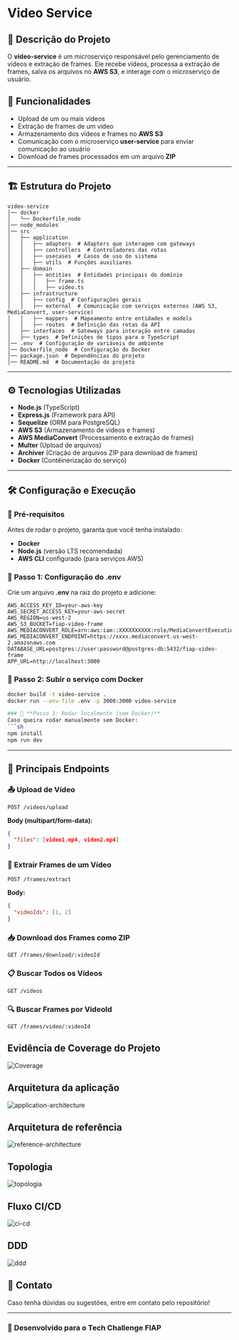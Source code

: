 # Video Service

## 📌 Descrição do Projeto
O **video-service** é um microserviço responsável pelo gerenciamento de vídeos e extração de frames. Ele recebe vídeos, processa a extração de frames, salva os arquivos no **AWS S3**,  e interage com o microserviço de usuário.

## 🚀 Funcionalidades
- Upload de um ou mais vídeos
- Extração de frames de um vídeo
- Armazenamento dos vídeos e frames no **AWS S3**
- Comunicação com o microserviço **user-service** para enviar comunicação ao usuário
- Download de frames processados em um arquivo **ZIP**

---
## 🏗️ Estrutura do Projeto
```
video-service
│── docker
│   └── Dockerfile_node
│── node_modules
│── src
│   ├── application
│   │   ├── adapters  # Adapters que interagem com gateways
│   │   ├── controllers  # Controladores das rotas
│   │   ├── usecases  # Casos de uso do sistema
│   │   ├── utils  # Funções auxiliares
│   ├── domain
│   │   ├── entities  # Entidades principais do domínio
│   │   │   ├── frame.ts
│   │   │   ├── video.ts
│   ├── infrastructure
│   │   ├── config  # Configurações gerais
│   │   ├── external  # Comunicação com serviços externos (AWS S3, MediaConvert, user-service)
│   │   ├── mappers  # Mapeamento entre entidades e models
│   │   ├── routes  # Definição das rotas da API
│   ├── interfaces  # Gateways para interação entre camadas
│   ├── types  # Definições de tipos para o TypeScript
│── .env  # Configuração de variáveis de ambiente
│── Dockerfile_node  # Configuração do Docker
│── package.json  # Dependências do projeto
│── README.md  # Documentação do projeto
```

---
## ⚙️ Tecnologias Utilizadas
- **Node.js** (TypeScript)
- **Express.js** (Framework para API)
- **Sequelize** (ORM para PostgreSQL)
- **AWS S3** (Armazenamento de vídeos e frames)
- **AWS MediaConvert** (Processamento e extração de frames)
- **Multer** (Upload de arquivos)
- **Archiver** (Criação de arquivos ZIP para download de frames)
- **Docker** (Contêinerização do serviço)

---
## 🛠️ Configuração e Execução

### 📌 **Pré-requisitos**
Antes de rodar o projeto, garanta que você tenha instalado:
- **Docker**
- **Node.js** (versão LTS recomendada)
- **AWS CLI** configurado (para serviços AWS)

### 🚀 **Passo 1: Configuração do .env**
Crie um arquivo **.env** na raiz do projeto e adicione:
```
AWS_ACCESS_KEY_ID=your-aws-key
AWS_SECRET_ACCESS_KEY=your-aws-secret
AWS_REGION=us-west-2
AWS_S3_BUCKET=fiap-video-frame
AWS_MEDIACONVERT_ROLE=arn:aws:iam::XXXXXXXXXX:role/MediaConvertExecutionRole
AWS_MEDIACONVERT_ENDPOINT=https://xxxx.mediaconvert.us-west-2.amazonaws.com
DATABASE_URL=postgres://user:password@postgres-db:5432/fiap-video-frame
APP_URL=http://localhost:3000
```

### 🚀 **Passo 2: Subir o serviço com Docker**
```sh
docker build -t video-service .
docker run --env-file .env -p 3000:3000 video-service

### 🚀 **Passo 3: Rodar localmente (sem Docker)**
Caso queira rodar manualmente sem Docker:
```sh
npm install
npm run dev
```

---
## 📌 **Principais Endpoints**

### 📤 **Upload de Vídeo**
```http
POST /videos/upload
```
**Body (multipart/form-data):**
```json
{
  "files": [video1.mp4, video2.mp4]
}
```

### 🎥 **Extrair Frames de um Vídeo**
```http
POST /frames/extract
```
**Body:**
```json
{
  "videoIds": [1, 2]
}
```

### 📥 **Download dos Frames como ZIP**
```http
GET /frames/download/:videoId
```

### 📋 **Buscar Todos os Vídeos**
```http
GET /videos
```

### 🔍 **Buscar Frames por VideoId**
```http
GET /frames/video/:videoId
```

## Evidência de Coverage do Projeto

![Coverage](.github/code-coverage.png)

## Arquitetura da aplicação

![application-architecture](.github/application-architecture.png)

## Arquitetura de referência

![reference-architecture](.github/reference-architecture.png)

## Topologia

![topologia](.github/topologia.png)

## Fluxo CI/CD

![ci-cd](.github/ci-cd.png)

## DDD

![ddd](.github/ddd.png)

## 📩 Contato
Caso tenha dúvidas ou sugestões, entre em contato pelo repositório!

---
### 🚀 **Desenvolvido para o Tech Challenge FIAP**

